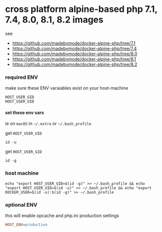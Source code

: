 # cross platform alpine-based php 7.1, 7.4, 8.0, 8.1, 8.2 images

see

- https://github.com/madebymode/docker-alpine-php/tree/7.1
- https://github.com/madebymode/docker-alpine-php/tree/7.4
- https://github.com/madebymode/docker-alpine-php/tree/8.0
- https://github.com/madebymode/docker-alpine-php/tree/8.1
- https://github.com/madebymode/docker-alpine-php/tree/8.2

### required ENV

 make sure these ENV varaiables exist on your host-machine

```
HOST_USER_GID
HOST_USER_UID
```
#### set these env vars

ie on `macOS` in `~/.extra` or `~/.bash_profile`

get `HOST_USER_UID`

```
id -u
```


get `HOST_USER_GID`
```
id -g
```


### host machine
```
echo "export HOST_USER_GID=$(id -g)" >> ~/.bash_profile && echo "export HOST_USER_UID=$(id -u)" >> ~/.bash_profile && echo "export DOCKER_USER=$(id -u):$(id -g)" >> ~/.bash_profile
```


### optional ENV

this will enable opcache and php.ini production settings

```ini
HOST_ENV=production
```
